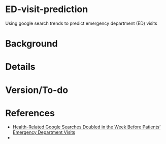 # ED-visit-prediction
Using google search trends to predict emergency department (ED) visits

# Background

# Details

# Version/To-do

# References
- [Health-Related Google Searches Doubled in the Week Before Patients’ Emergency Department Visits](https://www.pennmedicine.org/news/news-releases/2019/february/health-related-google-searches-doubled-in-the-week-before-patients-emergency-department-visits)
- 
